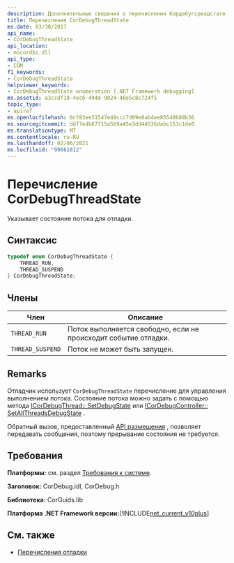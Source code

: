 ```yaml
---
description: Дополнительные сведения о перечислении Кордебугсреадстате
title: Перечисление CorDebugThreadState
ms.date: 03/30/2017
api_name:
- CorDebugThreadState
api_location:
- mscordbi.dll
api_type:
- COM
f1_keywords:
- CorDebugThreadState
helpviewer_keywords:
- CorDebugThreadState enumeration [.NET Framework debugging]
ms.assetid: a3ccdf18-4ec6-494d-9024-48e5c8c724f5
topic_type:
- apiref
ms.openlocfilehash: 0cf83ee31547e49ccc7d09e0ab4ee85548688b36
ms.sourcegitcommit: ddf7edb67715a5b9a45e3dd44536dabc153c1de0
ms.translationtype: MT
ms.contentlocale: ru-RU
ms.lasthandoff: 02/06/2021
ms.locfileid: "99661812"
---
```

# <a name="cordebugthreadstate-enumeration"></a>Перечисление CorDebugThreadState

Указывает состояние потока для отладки.  
  
## <a name="syntax"></a>Синтаксис  
  
```cpp  
typedef enum CorDebugThreadState {  
    THREAD_RUN,  
    THREAD_SUSPEND  
} CorDebugThreadState;  
```  
  
## <a name="members"></a>Члены  
  
|Член|Описание|  
|------------|-----------------|  
|`THREAD_RUN`|Поток выполняется свободно, если не происходит событие отладки.|  
|`THREAD_SUSPEND`|Поток не может быть запущен.|  
  
## <a name="remarks"></a>Remarks  

 Отладчик использует `CorDebugThreadState` перечисление для управления выполнением потока. Состояние потока можно задать с помощью метода [ICorDebugThread:: SetDebugState](icordebugthread-setdebugstate-method.md) или [ICorDebugController:: SetAllThreadsDebugState](icordebugcontroller-setallthreadsdebugstate-method.md) .  
  
 Обратный вызов, предоставленный [API размещения](../hosting/index.md) , позволяет передавать сообщения, поэтому прерывание состояния не требуется.  
  
## <a name="requirements"></a>Требования  

 **Платформы:** см. раздел [Требования к системе](../../get-started/system-requirements.md).  
  
 **Заголовок:** CorDebug.idl, CorDebug.h  
  
 **Библиотека:** CorGuids.lib  
  
 **Платформа .NET Framework версии:**[!INCLUDE[net_current_v10plus](../../../../includes/net-current-v10plus-md.md)]  
  
## <a name="see-also"></a>См. также

- [Перечисления отладки](debugging-enumerations.md)
